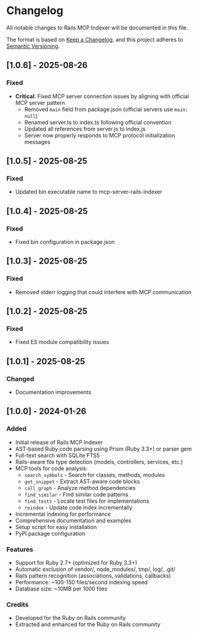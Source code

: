 # Changelog

All notable changes to Rails MCP Indexer will be documented in this file.

The format is based on [Keep a Changelog](https://keepachangelog.com/en/1.0.0/),
and this project adheres to [Semantic Versioning](https://semver.org/spec/v2.0.0.html).

## [1.0.6] - 2025-08-26

### Fixed
- **Critical**: Fixed MCP server connection issues by aligning with official MCP server pattern
  - Removed `main` field from package.json (official servers use `main: null`)
  - Renamed server.ts to index.ts following official convention
  - Updated all references from server.js to index.js
  - Server now properly responds to MCP protocol initialization messages

## [1.0.5] - 2025-08-25

### Fixed
- Updated bin executable name to mcp-server-rails-indexer

## [1.0.4] - 2025-08-25

### Fixed
- Fixed bin configuration in package.json

## [1.0.3] - 2025-08-25

### Fixed
- Removed stderr logging that could interfere with MCP communication

## [1.0.2] - 2025-08-25

### Fixed
- Fixed ES module compatibility issues

## [1.0.1] - 2025-08-25

### Changed
- Documentation improvements

## [1.0.0] - 2024-01-26

### Added
- Initial release of Rails MCP Indexer
- AST-based Ruby code parsing using Prism (Ruby 3.3+) or parser gem
- Full-text search with SQLite FTS5
- Rails-aware file type detection (models, controllers, services, etc.)
- MCP tools for code analysis:
  - `search_symbols` - Search for classes, methods, modules
  - `get_snippet` - Extract AST-aware code blocks
  - `call_graph` - Analyze method dependencies
  - `find_similar` - Find similar code patterns
  - `find_tests` - Locate test files for implementations
  - `reindex` - Update code index incrementally
- Incremental indexing for performance
- Comprehensive documentation and examples
- Setup script for easy installation
- PyPI package configuration

### Features
- Support for Ruby 2.7+ (optimized for Ruby 3.3+)
- Automatic exclusion of vendor/, node_modules/, tmp/, log/, .git/
- Rails pattern recognition (associations, validations, callbacks)
- Performance: ~100-150 files/second indexing speed
- Database size: ~10MB per 1000 files

### Credits
- Developed for the Ruby on Rails community
- Extracted and enhanced for the Ruby on Rails community